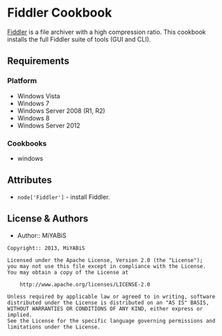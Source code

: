 Fiddler Cookbook
==============
[Fiddler](http://www.telerik.com/download/fiddler) is a file archiver with a high compression ratio. This cookbook installs the full Fiddler suite of tools (GUI and CLI).


Requirements
------------
### Platform
- Windows Vista
- Windows 7
- Windows Server 2008 (R1, R2)
- Windows 8
- Windows Server 2012

### Cookbooks
- windows


Attributes
----------
- `node['Fiddler']` - install Fiddler.


License & Authors
-----------------
- Author:: MiYABiS

```text
Copyright:: 2013, MiYABiS

Licensed under the Apache License, Version 2.0 (the "License");
you may not use this file except in compliance with the License.
You may obtain a copy of the License at

    http://www.apache.org/licenses/LICENSE-2.0

Unless required by applicable law or agreed to in writing, software
distributed under the License is distributed on an "AS IS" BASIS,
WITHOUT WARRANTIES OR CONDITIONS OF ANY KIND, either express or implied.
See the License for the specific language governing permissions and
limitations under the License.
```
